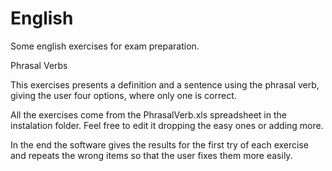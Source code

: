 # English
Some english exercises for exam preparation.

Phrasal Verbs

This exercises presents a definition and a sentence using the phrasal verb, giving the user four options, where only one is correct.

All the exercises come from the PhrasalVerb.xls spreadsheet in the instalation folder. Feel free to edit it dropping the easy ones
or adding more. 

In the end the software gives the results for the first try of each exercise and repeats the wrong items so that the user fixes 
them more easily.
